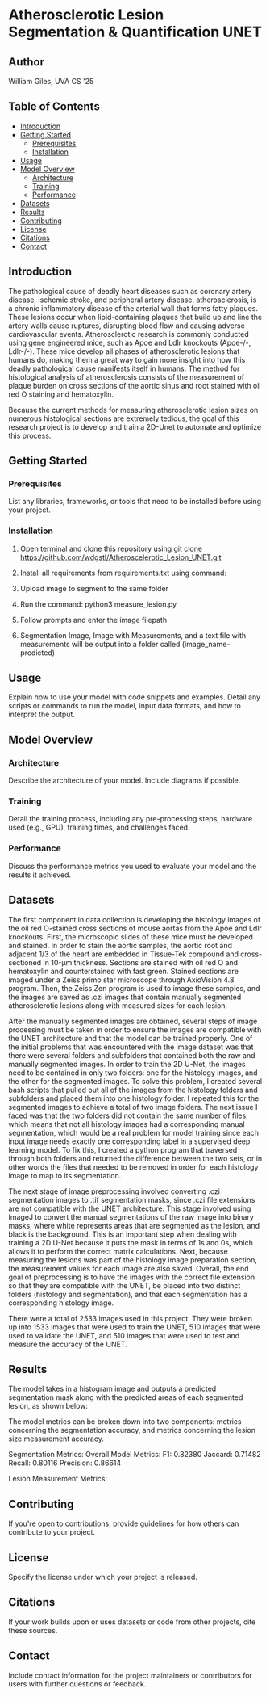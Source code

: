 # Atherosclerotic Lesion Segmentation & Quantification UNET

## Author

William Giles, UVA CS '25

## Table of Contents

- [Introduction](#introduction)
- [Getting Started](#getting-started)
  - [Prerequisites](#prerequisites)
  - [Installation](#installation)
- [Usage](#usage)
- [Model Overview](#model-overview)
  - [Architecture](#architecture)
  - [Training](#training)
  - [Performance](#performance)
- [Datasets](#datasets)
- [Results](#results)
- [Contributing](#contributing)
- [License](#license)
- [Citations](#citations)
- [Contact](#contact)

## Introduction

The pathological cause of deadly heart diseases such as coronary artery disease, ischemic stroke, and peripheral artery disease, atherosclerosis, is a chronic inflammatory disease of the arterial wall that forms fatty plaques. These lesions occur when lipid-containing plaques that build up and line the artery walls cause ruptures, disrupting blood flow and causing adverse cardiovascular events. Atherosclerotic research is commonly conducted using gene engineered mice, such as Apoe and Ldlr knockouts (Apoe-/-, Ldlr-/-). These mice develop all phases of atherosclerotic lesions that humans do, making them a great way to gain more insight into how this deadly pathological cause manifests itself in humans. The method for histological analysis of atherosclerosis consists of the measurement of plaque burden on cross sections of the aortic sinus and root stained with oil red O staining and hematoxylin. 

Because the current methods for measuring atherosclerotic lesion sizes on numerous histological sections are extremely tedious, the goal of this research project is to develop and train a 2D-Unet to automate and optimize this process.

## Getting Started

### Prerequisites

List any libraries, frameworks, or tools that need to be installed before using your project.

### Installation

1. Open terminal and clone this repository using git clone https://github.com/wdgstl/Atheroscelerotic_Lesion_UNET.git

2. Install all requirements from requirements.txt using command:

3. Upload image to segment to the same folder

4. Run the command: python3 measure_lesion.py

5. Follow prompts and enter the image filepath

6. Segmentation Image, Image with Measurements, and a text file with measurements will be output into a folder called (image_name-predicted)

## Usage

Explain how to use your model with code snippets and examples. Detail any scripts or commands to run the model, input data formats, and how to interpret the output.

## Model Overview

### Architecture

Describe the architecture of your model. Include diagrams if possible.

### Training

Detail the training process, including any pre-processing steps, hardware used (e.g., GPU), training times, and challenges faced.

### Performance

Discuss the performance metrics you used to evaluate your model and the results it achieved.

## Datasets

The first component in data collection is developing the histology images of the oil red O-stained cross sections of mouse aortas from the Apoe and Ldlr knockouts. First, the microscopic slides of these mice must be developed and stained. In order to stain the aortic samples, the aortic root and adjacent 1/3 of the heart are embedded in Tissue-Tek compound and cross-sectioned in 10-µm thickness. Sections are stained with oil red O and hematoxylin and counterstained with fast green. Stained sections are imaged under a Zeiss primo star microscope through AxioVision 4.8 program. Then, the Zeiss Zen program is used to image these samples, and the images are saved as .czi images that contain manually segmented atherosclerotic lesions along with measured sizes for each lesion.

After the manually segmented images are obtained, several steps of image processing must be taken in order to ensure the images are compatible with the UNET architecture and that the model can be trained properly. One of the initial problems that was encountered with the image dataset was that there were several folders and subfolders that contained both the raw and manually segmented images. In order to train the 2D U-Net, the images need to be contained in only two folders: one for the histology images, and the other for the segmented images. To solve this problem, I created several bash scripts that pulled out all of the images from the histology folders and subfolders and placed them into one histology folder. I repeated this for the segmented images to achieve a total of two image folders. The next issue I faced was that the two folders did not contain the same number of files, which means that not all histology images had a corresponding manual segmentation, which would be a real problem for model training since each input image needs exactly one corresponding label in a supervised deep learning model. To fix this, I created a python program that traversed through both folders and returned the difference between the two sets, or in other words the files that needed to be removed in order for each histology image to map to its segmentation. 

The next stage of image preprocessing involved converting .czi segmentation images to .tif segmentation masks, since .czi file extensions are not compatible with the UNET architecture. This stage involved using ImageJ to convert the manual segmentations of the raw image into binary masks, where white represents areas that are segmented as the lesion, and black is the background. This is an important step when dealing with training a 2D U-Net because it puts the mask in terms of 1s and 0s, which allows it to perform the correct matrix calculations. Next, because measuring the lesions was part of the histology image preparation section, the measurement values for each image are also saved. Overall, the end goal of preprocessing is to have the images with the correct file extension so that they are compatible with the UNET, be placed into two distinct folders (histology and segmentation), and that each segmentation has a corresponding histology image. 

There were a total of 2533 images used in this project. They were broken up into 1533 images that were used to train the UNET, 510 images that were used to validate the UNET, and 510 images that were used to test and measure the accuracy of the UNET. 

## Results

The model takes in a histogram image and outputs a predicted segmentation mask along with the predicted areas of each segmented lesion, as shown below:

The model metrics can be broken down into two components: metrics concerning the segmentation accuracy, and metrics concerning the lesion size measurement accuracy.

Segmentation Metrics:
Overall Model Metrics:
F1: 0.82380
Jaccard: 0.71482
Recall: 0.80116
Precision: 0.86614

Lesion Measurement Metrics:



## Contributing

If you're open to contributions, provide guidelines for how others can contribute to your project.

## License

Specify the license under which your project is released.

## Citations

If your work builds upon or uses datasets or code from other projects, cite these sources.

## Contact

Include contact information for the project maintainers or contributors for users with further questions or feedback.

